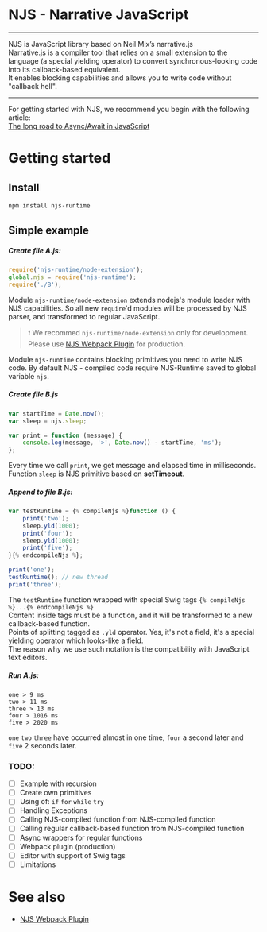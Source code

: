 # NJS - Narrative JavaScript

*****

NJS is JavaScript library based on Neil Mix’s narrative.js  
Narrative.js is a compiler tool that relies on a small extension to the language (a special yielding operator) to convert synchronous-looking code into its callback-based equivalent.  
It enables blocking capabilities and allows you to write code without "callback hell".

*****

For getting started with NJS, we recommend you begin with the following article:  
[The long road to Async/Await in JavaScript](https://thomashunter.name/blog/the-long-road-to-asyncawait-in-javascript/)

# Getting started

## Install

```bash
npm install njs-runtime
```

## Simple example

##### Create file A.js:

```js
require('njs-runtime/node-extension');
global.njs = require('njs-runtime');
require('./B');
```

Module `njs-runtime/node-extension` extends nodejs's module loader with NJS capabilities. So all new `require`'d modules will be processed by NJS parser, and transformed to regular JavaScript.
> :exclamation: We recommed `njs-runtime/node-extension` only for development. Please use [NJS Webpack Plugin](https://github.com/Pavel-vo/njs-webpack-plugin) for production.

Module `njs-runtime` contains blocking primitives you need to write NJS code. By default NJS - compiled code require NJS-Runtime saved to global variable `njs`.

##### Create file B.js

```js
var startTime = Date.now();
var sleep = njs.sleep;

var print = function (message) {
    console.log(message, '>', Date.now() - startTime, 'ms');
};
```
Every time we call `print`, we get message and elapsed time in milliseconds.  
Function `sleep` is NJS primitive based on **setTimeout**.

##### Append to file B.js:

```js
var testRuntime = {% compileNjs %}function () {
    print('two');
    sleep.yld(1000);
    print('four');
    sleep.yld(1000);
    print('five');
}{% endcompileNjs %};

print('one');
testRuntime(); // new thread
print('three');
```

The `testRuntime` function wrapped with special Swig tags `{% compileNjs %}...{% endcompileNjs %}`  
Content inside tags must be a function, and it will be transformed to a new callback-based function.  
Points of splitting tagged as `.yld` operator. Yes, it's not a field, it's a special yielding operator which looks-like a field.  
The reason why we use such notation is the compatibility with JavaScript text editors.

##### Run A.js:

```
one > 9 ms
two > 11 ms
three > 13 ms
four > 1016 ms
five > 2020 ms
```

`one` `two` `three` have occurred almost in one time, `four` a second later and `five` 2 seconds later.

### TODO:
- [ ] Example with recursion
- [ ] Create own primitives
- [ ] Using of: `if` `for` `while` `try`
- [ ] Handling Exceptions
- [ ] Calling NJS-compiled function from NJS-compiled function
- [ ] Calling regular callback-based function from NJS-compiled function
- [ ] Async wrappers for regular functions
- [ ] Webpack plugin (production)
- [ ] Editor with support of Swig tags
- [ ] Limitations

# See also
* [NJS Webpack Plugin](https://github.com/Pavel-vo/njs-webpack-plugin)
